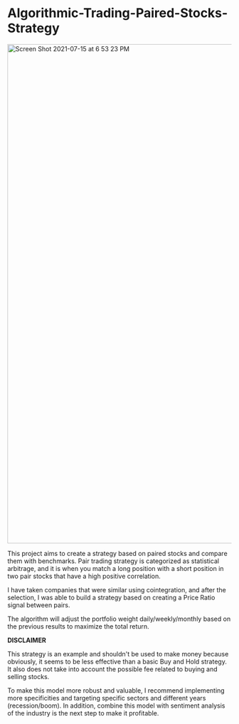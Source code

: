 
# Algorithmic-Trading-Paired-Stocks-Strategy

<img width="1122" alt="Screen Shot 2021-07-15 at 6 53 23 PM" src="https://user-images.githubusercontent.com/79336912/125867799-24d2d180-58c6-4e0b-8dd9-12c8b3bcd4a6.png">

This project aims to create a strategy based on paired stocks and compare them with benchmarks. 
Pair trading strategy is categorized as statistical arbitrage, and it is when you match a long position with a short position in two pair stocks that have a high positive correlation.

I have taken companies that were similar using cointegration, and after the selection, I was able to build a strategy based on creating a Price Ratio signal between pairs.

The algorithm will adjust the portfolio weight daily/weekly/monthly based on the previous results to maximize the total return. 


****DISCLAIMER**** 

This strategy is an example and shouldn't be used to make money because obviously, it seems to be less effective than a basic Buy and Hold strategy. It also does not take into account the possible fee related to buying and selling stocks. 

To make this model more robust and valuable, I recommend implementing more specificities and targeting specific sectors and different years (recession/boom). In addition, combine this model with sentiment analysis of the industry is the next step to make it profitable. 
